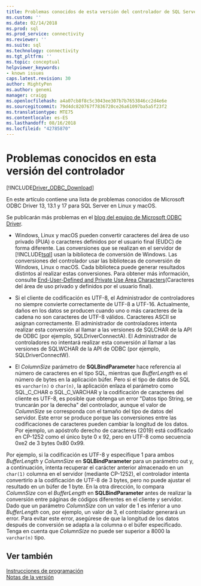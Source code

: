 ```yaml
---
title: Problemas conocidos de esta versión del controlador de SQL Server | Microsoft Docs
ms.custom: ''
ms.date: 02/14/2018
ms.prod: sql
ms.prod_service: connectivity
ms.reviewer: ''
ms.suite: sql
ms.technology: connectivity
ms.tgt_pltfrm: ''
ms.topic: conceptual
helpviewer_keywords:
- known issues
caps.latest.revision: 30
author: MightyPen
ms.author: genemi
manager: craigg
ms.openlocfilehash: a4a07cb8f8c5c3043ee307b7b7653846cc2d4e6e
ms.sourcegitcommit: 79d4dc820767f7836720ce26a61097ba5a5f23f2
ms.translationtype: MTE75
ms.contentlocale: es-ES
ms.lasthandoff: 08/16/2018
ms.locfileid: "42785870"
---
```

# <a name="known-issues-in-this-version-of-the-driver"></a>Problemas conocidos en esta versión del controlador

[!INCLUDE[Driver_ODBC_Download](../../../includes/driver_odbc_download.md)]

En este artículo contiene una lista de problemas conocidos de Microsoft ODBC Driver 13, 13.1 y 17 para SQL Server en Linux y macOS.

Se publicarán más problemas en el [blog del equipo de Microsoft ODBC Driver](http://blogs.msdn.com/b/sqlnativeclient/).  

- Windows, Linux y macOS pueden convertir caracteres del área de uso privado (PUA) o caracteres definidos por el usuario final (EUDC) de forma diferente. Las conversiones que se realizan en el servidor de [!INCLUDE[tsql](../../../includes/tsql-md.md)] usan la biblioteca de conversión de Windows. Las conversiones del controlador usar las bibliotecas de conversión de Windows, Linux o macOS. Cada biblioteca puede generar resultados distintos al realizar estas conversiones. Para obtener más información, consulte [End-User-Defined and Private Use Area Characters](/windows/desktop/Intl/end-user-defined-characters)(Caracteres del área de uso privado y definidos por el usuario final).

- Si el cliente de codificación es UTF-8, el Administrador de controladores no siempre convierte correctamente de UTF-8 a UTF-16. Actualmente, daños en los datos se producen cuando uno o más caracteres de la cadena no son caracteres de UTF-8 válidos. Caracteres ASCII se asignan correctamente. El administrador de controladores intenta realizar esta conversión al llamar a las versiones de SQLCHAR de la API de ODBC (por ejemplo, SQLDriverConnectA). El Administrador de controladores no intentará realizar esta conversión al llamar a las versiones de SQLWCHAR de la API de ODBC (por ejemplo, SQLDriverConnectW).  

- El *ColumnSize* parámetro de **SQLBindParameter** hace referencia al número de caracteres en el tipo SQL, mientras que *BufferLength* es el número de bytes en la aplicación búfer. Pero si el tipo de datos de SQL es `varchar(n)` o `char(n)`, la aplicación enlaza el parámetro como SQL_C_CHAR o SQL_C_VARCHAR y la codificación de caracteres del cliente es UTF-8, es posible que obtenga un error "Datos tipo String, se truncarán por la derecha" del controlador, aunque el valor de *ColumnSize* se corresponda con el tamaño del tipo de datos del servidor. Este error se produce porque las conversiones entre las codificaciones de caracteres pueden cambiar la longitud de los datos. Por ejemplo, un apóstrofo derecho de caracteres (2019) está codificado en CP-1252 como el único byte 0 x 92, pero en UTF-8 como secuencia 0xe2 de 3 bytes 0x80 0x99.

Por ejemplo, si la codificación es UTF-8 y especifique 1 para ambos *BufferLength* y *ColumnSize* en **SQLBindParameter** para un parámetro out y, a continuación, intenta recuperar el carácter anterior almacenado en un `char(1)` columna en el servidor (mediante CP-1252), el controlador intenta convertirlo a la codificación de UTF-8 de 3 bytes, pero no puede ajustar el resultado en un búfer de 1 byte. En la otra dirección, lo compara *ColumnSize* con el *BufferLength* en **SQLBindParameter** antes de realizar la conversión entre páginas de códigos diferentes en el cliente y servidor. Dado que un parámetro *ColumnSize* con un valor de 1 es inferior a uno *BufferLength* con, por ejemplo, un valor de 3, el controlador generará un error. Para evitar este error, asegúrese de que la longitud de los datos después de conversión se adapta a la columna o el búfer especificado. Tenga en cuenta que *ColumnSize* no puede ser superior a 8000 la `varchar(n)` tipo.

## <a name="see-also"></a>Ver también  
[Instrucciones de programación](../../../connect/odbc/linux-mac/programming-guidelines.md)  
[Notas de la versión](../../../connect/odbc/linux-mac/release-notes.md)  

